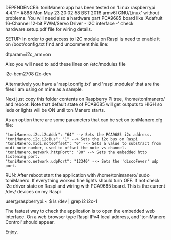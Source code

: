 DEPENDENCES:
toniManero app has been tested on 'Linux raspberrypi 4.4.11+ #888 Mon May 23 20:02:58 BST 2016 armv6l GNU/Linux'
without problems.
You will need also a hardware part PCA9685 board like 'Adafruit 16-Channel 12-bit PWM/Servo Driver - I2C interface -' check
hardware.setup.pdf file for wiring details.

SETUP:
In order to get access to I2C module on Raspi is need to enable it on /boot/config.txt find and uncomment this line:

  dtparam=i2c_arm=on
  
Also you will need to add these lines on /etc/modules file

  i2c-bcm2708
  i2c-dev
  
Alternatively you have a 'raspi.config.txt' and 'raspi.modules' that are the files I am using on mine as a sample.

Next just copy this folder contents on Raspberry Pi tree, /home/tonimanero/ and reboot. Note that default state of PCA9685 will get
outputs to HIGH so leds or lights will be ON until toniManero starts.

As an option there are some parameters that can be set on toniManero.cfg file:

    "toniManero.i2c.i2cAddr": "64" --> Sets the PCA9685 i2c address.
    "toniManero.i2c.i2cBus": "1" --> Sets the i2c bus on Raspi
    "toniManero.midi.noteOffset": "0" --> Sets a value to substract from midi note number, used to offset the note vs channel.
    "toniManero.network.httpPort": "80" --> Sets the embedded http listening port.
    "toniManero.network.udpPort": "12340" --> Sets the 'discoFever' udp port.

RUN:
After reboot start the application with /home/tonimanero/ sudo toniManero. If everything worked fine lights should turn OFF.
If not check i2c driver state on Raspi and wiring with PCA9685 board. This is the current /dev/ devices on my Raspi

  user@raspberrypi:~ $ ls /dev | grep i2
  i2c-1
  
The fastest way to check the application is to open the embedded web interface. 
On a web browser type Raspi IPv4 local address, and 'toniManero Control' should appear. 

Enjoy.

